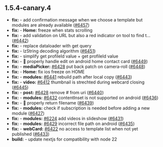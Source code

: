 ## 1.5.4-canary.4

* **fix:**  - add confirmation message when we choose a template but modules are already available ([#6457](https://github.com/AzzappApp/azzapp/pull/6457))
* **fix:**  - **Home:** freeze when stats scrolling
* **fix:**  - add validation on URL but also a red indicator on tool to find t… ([#6442](https://github.com/AzzappApp/azzapp/pull/6442))
* **fix:**  - replace dataloader with get query
* **fix:**  - lzString decoding algorithm ([#6451](https://github.com/AzzappApp/azzapp/pull/6451))
* **fix:**  - simplify get profileId value + get profileId value
* **fix:**  - 🐛 properly handle edit on android home contact card ([#6449](https://github.com/AzzappApp/azzapp/pull/6449))
* **fix:**  - **mediaPicker:** [#6428](https://github.com/AzzappApp/azzapp/pull/6428) put back patch on camera-roll ([#6448](https://github.com/AzzappApp/azzapp/pull/6448))
* **fix:**  - **Home:** fix ios freeze on HOME
* **fix:**  - **modules:** [#6441](https://github.com/AzzappApp/azzapp/pull/6441) rebuild path after local copy ([#6443](https://github.com/AzzappApp/azzapp/pull/6443))
* **fix:**  - **video:** [#6412](https://github.com/AzzappApp/azzapp/pull/6412) thumbnail is strechted during webcard closing ([#6445](https://github.com/AzzappApp/azzapp/pull/6445))
* **fix:**  - **post:** [#6428](https://github.com/AzzappApp/azzapp/pull/6428) remove # from uri ([#6440](https://github.com/AzzappApp/azzapp/pull/6440))
* **fix:**  - **modules:** [#6432](https://github.com/AzzappApp/azzapp/pull/6432) contentInset is not supported on android ([#6436](https://github.com/AzzappApp/azzapp/pull/6436))
* **fix:**  - 🐛 properly return filename ([#6439](https://github.com/AzzappApp/azzapp/pull/6439))
* **fix:**  - **modules:** check if subscription is needed before adding a new module ([#6427](https://github.com/AzzappApp/azzapp/pull/6427))
* **fix:**  - **modules:** [#6224](https://github.com/AzzappApp/azzapp/pull/6224) add videos in slideshow ([#6431](https://github.com/AzzappApp/azzapp/pull/6431))
* **fix:**  - **modules:** [#6429](https://github.com/AzzappApp/azzapp/pull/6429) incorrect file path on android ([#6435](https://github.com/AzzappApp/azzapp/pull/6435))
* **fix:**  - **webCard:** [#6422](https://github.com/AzzappApp/azzapp/pull/6422) no access to template list when not yet published ([#6433](https://github.com/AzzappApp/azzapp/pull/6433))
* **build:**  - update nextjs for compatibility with node 22